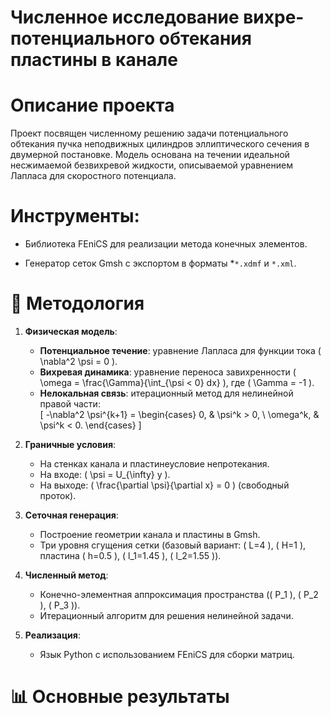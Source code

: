 # Численное исследование вихре-потенциального обтекания пластины в канале

# Описание проекта
Проект посвящен численному решению задачи потенциального обтекания пучка неподвижных цилиндров эллиптического сечения в двумерной постановке. Модель основана на течении идеальной несжимаемой безвихревой жидкости, описываемой уравнением Лапласа для скоростного потенциала.

# Инструменты:

- Библиотека FEniCS для реализации метода конечных элементов.

- Генератор сеток Gmsh с экспортом в форматы *`*.xdmf` и `*.xml`.

# 🧪 Методология  
1. **Физическая модель**:  
   - **Потенциальное течение**: уравнение Лапласа для функции тока \( \nabla^2 \psi = 0 \).  
   - **Вихревая динамика**: уравнение переноса завихренности \( \omega = \frac{\Gamma}{\int_{\psi < 0} dx} \), где \( \Gamma = -1 \).  
   - **Нелокальная связь**: итерационный метод для нелинейной правой части:  
     \[
     -\nabla^2 \psi^{k+1} = 
     \begin{cases} 
     0, & \psi^k > 0, \\
     \omega^k, & \psi^k < 0.
     \end{cases}
     \]

2. **Граничные условия**:  
   - На стенках канала и пластинеусловие непротекания.  
   - На входе: \( \psi = U_{\infty} y \).  
   - На выходе: \( \frac{\partial \psi}{\partial x} = 0 \) (свободный проток).  

3. **Сеточная генерация**:  
   - Построение геометрии канала и пластины в Gmsh.  
   - Три уровня сгущения сетки (базовый вариант: \( L=4 \), \( H=1 \), пластина \( h=0.5 \), \( l_1=1.45 \), \( l_2=1.55 \)).  

4. **Численный метод**:  
   - Конечно-элементная аппроксимация пространства (\( P_1 \), \( P_2 \), \( P_3 \)).  
   - Итерационный алгоритм для решения нелинейной задачи.  

5. **Реализация**:  
   - Язык Python с использованием FEniCS для сборки матриц.
     
# 📊 Основные результаты
